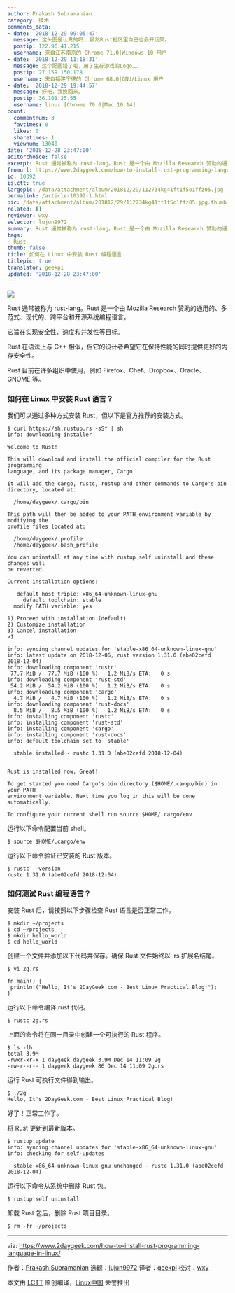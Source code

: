 ```yaml
---
author: Prakash Subramanian
category: 技术
comments_data:
- date: '2018-12-29 09:05:47'
  message: 这头图是认真的吗……虽然Rust社区里自己也会开玩笑。
  postip: 122.96.41.215
  username: 来自江苏南京的 Chrome 71.0|Windows 10 用户
- date: '2018-12-29 11:18:31'
  message: 这个配图错了啦，用了生存游戏的Logo……
  postip: 27.159.150.178
  username: 来自福建宁德的 Chrome 68.0|GNU/Linux 用户
- date: '2018-12-29 19:44:57'
  message: 好吧，我换回来。
  postip: 36.101.25.55
  username: linux [Chrome 70.0|Mac 10.14]
count:
  commentnum: 3
  favtimes: 0
  likes: 0
  sharetimes: 1
  viewnum: 13040
date: '2018-12-28 23:47:00'
editorchoice: false
excerpt: Rust 通常被称为 rust-lang。Rust 是一个由 Mozilla Research 赞助的通用的、多范式、现代的、跨平台和开源系统编程语言。
fromurl: https://www.2daygeek.com/how-to-install-rust-programming-language-in-linux/
id: 10392
islctt: true
largepic: /data/attachment/album/201812/29/112734kg41ft1f5o1ffz05.jpg
permalink: /article-10392-1.html
pic: /data/attachment/album/201812/29/112734kg41ft1f5o1ffz05.jpg.thumb.jpg
related: []
reviewer: wxy
selector: lujun9972
summary: Rust 通常被称为 rust-lang。Rust 是一个由 Mozilla Research 赞助的通用的、多范式、现代的、跨平台和开源系统编程语言。
tags:
- Rust
thumb: false
title: 如何在 Linux 中安装 Rust 编程语言
titlepic: true
translator: geekpi
updated: '2018-12-28 23:47:00'
---
```


![](/data/attachment/album/201812/29/112734kg41ft1f5o1ffz05.jpg)


Rust 通常被称为 rust-lang。Rust 是一个由 Mozilla Research 赞助的通用的、多范式、现代的、跨平台和开源系统编程语言。


它旨在实现安全性、速度和并发性等目标。


Rust 在语法上与 C++ 相似，但它的设计者希望它在保持性能的同时提供更好的内存安全性。


Rust 目前在许多组织中使用，例如 Firefox、Chef、Dropbox、Oracle、GNOME 等。


### 如何在 Linux 中安装 Rust 语言？


我们可以通过多种方式安装 Rust，但以下是官方推荐的安装方式。



```
$ curl https://sh.rustup.rs -sSf | sh
info: downloading installer

Welcome to Rust!

This will download and install the official compiler for the Rust programming 
language, and its package manager, Cargo.

It will add the cargo, rustc, rustup and other commands to Cargo's bin 
directory, located at:

  /home/daygeek/.cargo/bin

This path will then be added to your PATH environment variable by modifying the
profile files located at:

  /home/daygeek/.profile
  /home/daygeek/.bash_profile

You can uninstall at any time with rustup self uninstall and these changes will
be reverted.

Current installation options:

   default host triple: x86_64-unknown-linux-gnu
     default toolchain: stable
  modify PATH variable: yes

1) Proceed with installation (default)
2) Customize installation
3) Cancel installation
>1

info: syncing channel updates for 'stable-x86_64-unknown-linux-gnu'
info: latest update on 2018-12-06, rust version 1.31.0 (abe02cefd 2018-12-04)
info: downloading component 'rustc'
 77.7 MiB /  77.7 MiB (100 %)   1.2 MiB/s ETA:   0 s                
info: downloading component 'rust-std'
 54.2 MiB /  54.2 MiB (100 %)   1.2 MiB/s ETA:   0 s                
info: downloading component 'cargo'
  4.7 MiB /   4.7 MiB (100 %)   1.2 MiB/s ETA:   0 s                
info: downloading component 'rust-docs'
  8.5 MiB /   8.5 MiB (100 %)   1.2 MiB/s ETA:   0 s                
info: installing component 'rustc'
info: installing component 'rust-std'
info: installing component 'cargo'
info: installing component 'rust-docs'
info: default toolchain set to 'stable'

  stable installed - rustc 1.31.0 (abe02cefd 2018-12-04)


Rust is installed now. Great!

To get started you need Cargo's bin directory ($HOME/.cargo/bin) in your PATH 
environment variable. Next time you log in this will be done automatically.

To configure your current shell run source $HOME/.cargo/env
```

运行以下命令配置当前 shell。



```
$ source $HOME/.cargo/env
```

运行以下命令验证已安装的 Rust 版本。



```
$ rustc --version
rustc 1.31.0 (abe02cefd 2018-12-04)
```

### 如何测试 Rust 编程语言？


安装 Rust 后，请按照以下步骤检查 Rust 语言是否正常工作。



```
$ mkdir ~/projects
$ cd ~/projects
$ mkdir hello_world
$ cd hello_world
```

创建一个文件并添加以下代码并保存。确保 Rust 文件始终以 .rs 扩展名结尾。



```
$ vi 2g.rs

fn main() {
 println!("Hello, It's 2DayGeek.com - Best Linux Practical Blog!");
}
```

运行以下命令编译 rust 代码。



```
$ rustc 2g.rs
```

上面的命令将在同一目录中创建一个可执行的 Rust 程序。



```
$ ls -lh
total 3.9M
-rwxr-xr-x 1 daygeek daygeek 3.9M Dec 14 11:09 2g
-rw-r--r-- 1 daygeek daygeek 86 Dec 14 11:09 2g.rs
```

运行 Rust 可执行文件得到输出。



```
$ ./2g
Hello, It's 2DayGeek.com - Best Linux Practical Blog!
```

好了！正常工作了。


将 Rust 更新到最新版本。



```
$ rustup update
info: syncing channel updates for 'stable-x86_64-unknown-linux-gnu'
info: checking for self-updates

  stable-x86_64-unknown-linux-gnu unchanged - rustc 1.31.0 (abe02cefd 2018-12-04)
```

运行以下命令从系统中删除 Rust 包。



```
$ rustup self uninstall
```

卸载 Rust 包后，删除 Rust 项目目录。



```
$ rm -fr ~/projects
```



---


via: <https://www.2daygeek.com/how-to-install-rust-programming-language-in-linux/>


作者：[Prakash Subramanian](https://www.2daygeek.com/author/prakash/) 选题：[lujun9972](https://github.com/lujun9972) 译者：[geekpi](https://github.com/geekpi) 校对：[wxy](https://github.com/wxy)


本文由 [LCTT](https://github.com/LCTT/TranslateProject) 原创编译，[Linux中国](https://linux.cn/) 荣誉推出